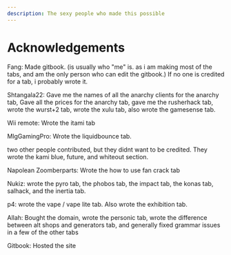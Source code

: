 ```yaml
---
description: The sexy people who made this possible
---
```


# Acknowledgements

  
Fang: Made gitbook. \(is usually who "me" is. as i am making most of the tabs, and am the only person who can edit the gitbook.\) If no one is credited for a tab, i probably wrote it.

Shtangala22: Gave me the names of all the anarchy clients for the anarchy tab, Gave all the prices for the anarchy tab, gave me the rusherhack tab, wrote the wurst+2 tab, wrote the xulu tab, also wrote the gamesense tab.

Wii remote: Wrote the itami tab

MlgGamingPro: Wrote the liquidbounce tab.

two other people contributed, but they didnt want to be credited. They wrote the kami blue, future, and whiteout section.

Napolean Zoomberparts: Wrote the how to use fan crack tab

Nukiz: wrote the pyro tab, the phobos tab, the impact tab, the konas tab, salhack, and the inertia tab.

p4: wrote the vape / vape lite tab.  Also wrote the exhibition tab.

Allah: Bought the domain, wrote the personic tab, wrote the difference between alt shops and generators tab, and generally fixed grammar issues in a few of the other tabs 

Gitbook: Hosted the site  




